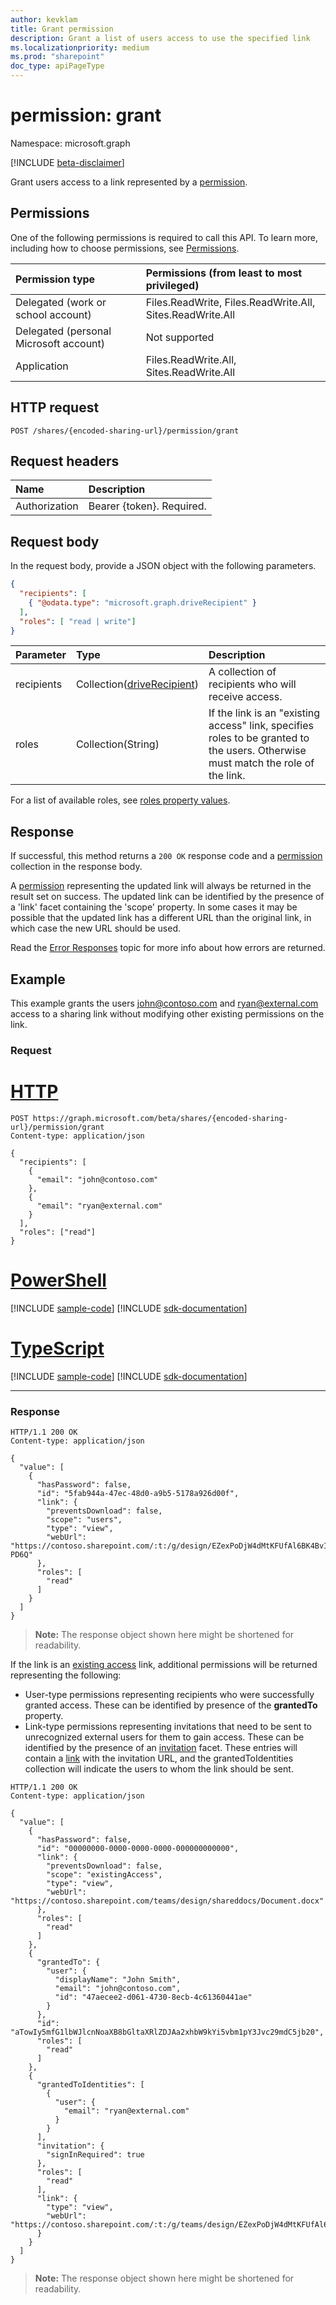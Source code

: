 ```yaml
---
author: kevklam
title: Grant permission
description: Grant a list of users access to use the specified link
ms.localizationpriority: medium
ms.prod: "sharepoint"
doc_type: apiPageType
---
```

# permission: grant

Namespace: microsoft.graph

[!INCLUDE [beta-disclaimer](../../includes/beta-disclaimer.md)]

Grant users access to a link represented by a [permission][].

## Permissions

One of the following permissions is required to call this API. To learn more, including how to choose permissions, see [Permissions](/graph/permissions-reference).

| Permission type                   | Permissions (from least to most privileged)              |
|:----------------------------------|:---------------------------------------------------------|
|Delegated (work or school account) | Files.ReadWrite, Files.ReadWrite.All, Sites.ReadWrite.All    |
|Delegated (personal Microsoft account) | Not supported    |
|Application | Files.ReadWrite.All, Sites.ReadWrite.All |

## HTTP request

<!-- { "blockType": "ignored" } -->

```http
POST /shares/{encoded-sharing-url}/permission/grant
```

## Request headers

| Name          | Description  |
|:------------- |:------------ |
| Authorization | Bearer \{token\}. Required. |

## Request body

In the request body, provide a JSON object with the following parameters.

<!-- { "blockType": "ignored", "scopes": "files.readwrite" } -->

```json
{
  "recipients": [
    { "@odata.type": "microsoft.graph.driveRecipient" }
  ],
  "roles": [ "read | write"]
}
```

| Parameter          | Type                           | Description
|:-------------------|:-------------------------------|:-------------------------
| recipients         | Collection([driveRecipient][]) | A collection of recipients who will receive access.
| roles              | Collection(String)             | If the link is an "existing access" link, specifies roles to be granted to the users. Otherwise must match the role of the link.

For a list of available roles, see [roles property values](../resources/permission.md#roles-property-values).

## Response

If successful, this method returns a `200 OK` response code and a [permission][] collection in the response body.

A [permission][] representing the updated link will always be returned in the result set on success. The updated link can be identified by the presence of a 'link' facet containing the 'scope' property. In some cases it may be possible that the updated link has a different URL than the original link, in which case the new URL should be used.

Read the [Error Responses][error-response] topic for more info about how errors are returned.


## Example

This example grants the users john@contoso.com and ryan@external.com access to a sharing link without modifying other existing permissions on the link.

### Request


# [HTTP](#tab/http)
<!-- { "blockType": "request", "name": "permission-grant", "scopes": "files.readwrite", "target": "action" } -->

```http
POST https://graph.microsoft.com/beta/shares/{encoded-sharing-url}/permission/grant
Content-type: application/json

{
  "recipients": [
    {
      "email": "john@contoso.com"
    },
    {
      "email": "ryan@external.com"
    }
  ],
  "roles": ["read"]
}
```

# [PowerShell](#tab/powershell)
[!INCLUDE [sample-code](../includes/snippets/powershell/permission-grant-powershell-snippets.md)]
[!INCLUDE [sdk-documentation](../includes/snippets/snippets-sdk-documentation-link.md)]

# [TypeScript](#tab/typescript)
[!INCLUDE [sample-code](../includes/snippets/typescript/permission-grant-typescript-snippets.md)]
[!INCLUDE [sdk-documentation](../includes/snippets/snippets-sdk-documentation-link.md)]

---

### Response

<!-- { "blockType": "response", "@odata.type": "Collection(microsoft.graph.permission)", "truncated": true } -->

```http
HTTP/1.1 200 OK
Content-type: application/json

{
  "value": [
    {
      "hasPassword": false,
      "id": "5fab944a-47ec-48d0-a9b5-5178a926d00f",
      "link": {
        "preventsDownload": false,
        "scope": "users",
        "type": "view",
        "webUrl": "https://contoso.sharepoint.com/:t:/g/design/EZexPoDjW4dMtKFUfAl6BK4BvIUuss52hLYzihBfx-PD6Q"
      },
      "roles": [
        "read"
      ]
    }
  ]
}
```

>**Note:** The response object shown here might be shortened for readability.

If the link is an [existing access](../resources/permission.md#existing-access-link) link, additional permissions will be returned representing the following:

- User-type permissions representing recipients who were successfully granted access. These can be identified by presence of the **grantedTo** property.
- Link-type permissions representing invitations that need to be sent to unrecognized external users for them to gain access. These can be identified by the presence of an [invitation](../resources/sharinginvitation.md) facet. These entries will contain a [link][sharing-link] with the invitation URL, and the grantedToIdentities collection will indicate the users to whom the link should be sent.

<!-- { "blockType": "response", "@odata.type": "Collection(microsoft.graph.permission)", "truncated": true } -->

```http
HTTP/1.1 200 OK
Content-type: application/json

{
  "value": [
    {
      "hasPassword": false,
      "id": "00000000-0000-0000-0000-000000000000",
      "link": {
        "preventsDownload": false,
        "scope": "existingAccess",
        "type": "view",
        "webUrl": "https://contoso.sharepoint.com/teams/design/shareddocs/Document.docx"
      },
      "roles": [
        "read"
      ]
    },
    {
      "grantedTo": {
        "user": {
          "displayName": "John Smith",
          "email": "john@contoso.com",
          "id": "47aecee2-d061-4730-8ecb-4c61360441ae"
        }
      },
      "id": "aTowIy5mfG1lbWJlcnNoaXB8bGltaXRlZDJAa2xhbW9kYi5vbm1pY3Jvc29mdC5jb20",
      "roles": [
        "read"
      ]
    },
    {
      "grantedToIdentities": [
        {
          "user": {
            "email": "ryan@external.com"
          }
        }
      ],
      "invitation": {
        "signInRequired": true
      },
      "roles": [
        "read"
      ],
      "link": {
        "type": "view",
        "webUrl": "https://contoso.sharepoint.com/:t:/g/teams/design/EZexPoDjW4dMtKFUfAl6BK4Bw_F7gFH63O310A7lDtK0mQ"
      }
    }
  ]
}

```

>**Note:** The response object shown here might be shortened for readability.



[driveRecipient]: ../resources/driverecipient.md
[error-response]: /graph/errors
[permission]: ../resources/permission.md
[sharing-link]: ../resources/sharinglink.md

<!-- {
  "type": "#page.annotation",
  "description": "Add permissions to an item and optionally send a sharing notification.",
  "keywords": "retrieve,item,metadata",
  "section": "documentation",
  "tocPath": "Sharing/Add permissions"
} -->


